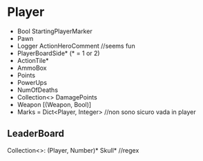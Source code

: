 # Player

  - Bool StartingPlayerMarker
  - Pawn
  - Logger ActionHeroComment //seems fun
  - PlayerBoardSide* (* = 1 or 2)
  - ActionTile*
  - AmmoBox
  - Points
  - PowerUps
  - NumOfDeaths
  - Collection<> DamagePoints
  - Weapon [(Weapon, Bool)]
  - Marks = Dict<Player, Integer> //non sono sicuro vada in player

## LeaderBoard

  Collection<>: (Player, Number)* Skull* //regex
